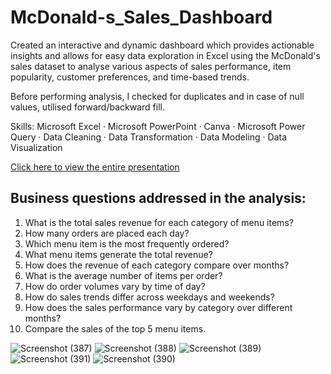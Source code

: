 # McDonald-s_Sales_Dashboard
Created an interactive and dynamic dashboard which provides actionable insights and allows for easy data exploration in Excel using the McDonald's sales dataset to analyse various aspects of sales performance, item popularity, customer preferences, and time-based trends. 

Before performing analysis, I checked for duplicates and in case of null values, utilised forward/backward fill.

Skills: Microsoft Excel · Microsoft PowerPoint · Canva · Microsoft Power Query · Data Cleaning · Data Transformation · Data Modeling · Data Visualization

[Click here to view the entire presentation](https://github.com/KanishkaMaheshwari02/McDonald-s_Sales_Dashboard/blob/main/Kanishka%20Maheshwari's%20McDonald's%20Project.pdf)

## Business questions addressed in the analysis:
1. What is the total sales revenue for each category of menu items?
2. How many orders are placed each day?
3. Which menu item is the most frequently ordered?
4. What menu items generate the total revenue?
5. How does the revenue of each category compare over months?
6. What is the average number of items per order?
7. How do order volumes vary by time of day?
8. How do sales trends differ across weekdays and weekends?
9. How does the sales performance vary by category over different months?
10. Compare the sales of the top 5 menu items.

![Screenshot (387)](https://github.com/user-attachments/assets/7da5b414-5f1b-405a-a7f2-f309b5dc6ed9)
![Screenshot (388)](https://github.com/user-attachments/assets/d02a6e88-13d2-4294-ac01-6a67d27188bf)
![Screenshot (389)](https://github.com/user-attachments/assets/50e35414-bb8d-4d99-9ddd-91fdacbab16a)
![Screenshot (391)](https://github.com/user-attachments/assets/25c8d36c-9b67-4acd-89cd-56c3b18b62f5)
![Screenshot (390)](https://github.com/user-attachments/assets/5186de97-3e3e-4fd3-b2b7-5b87dbee4e61)
    
